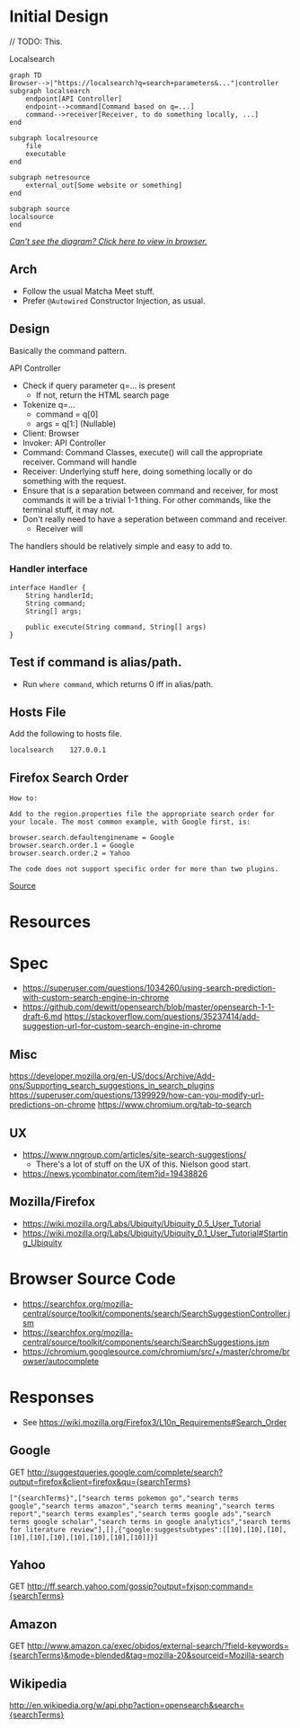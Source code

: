 # Initial Design

// TODO: This.

Localsearch

```mermaid
graph TD
Browser-->|"https://localsearch?q=search+parameters&..."|controller
subgraph localsearch
    endpoint[API Controller]
    endpoint-->command[Command based on q=...]
    command-->receiver[Receiver, to do something locally, ...]
end

subgraph localresource
    file
    executable
end

subgraph netresource
    external_out[Some website or something]
end

subgraph source
localsource
end

```

*[Can't see the diagram? Click here to view in browser.](https://mermaid-js.github.io/mermaid-live-editor/)*


## Arch
- Follow the usual Matcha Meet stuff.
- Prefer `@Autowired` Constructor Injection, as usual.

## Design

Basically the command pattern.

API Controller
- Check if query parameter q=... is present
    - If not, return the HTML search page
- Tokenize q=...
    - command = q[0]
    - args = q[1:] (Nullable)
- Client: Browser
- Invoker: API Controller
- Command: Command Classes, execute() will call the appropriate receiver. Command will handle 
- Receiver: Underlying stuff here, doing something locally or do something with the request.
- Ensure that is a separation between command and receiver, for most commands it will be a trivial 1-1 thing. For other commands, like the terminal stuff, it may not.
- Don't really need to have a seperation between command and receiver.
    - Receiver will 

The handlers should be relatively simple and easy to add to.

### Handler interface

```
interface Handler {
    String handlerId;
    String command;
    String[] args;

    public execute(String command, String[] args)
}
```

## Test if command is alias/path.
- Run `where command`, which returns 0 iff in alias/path.

## Hosts File

Add the following to hosts file.
```hosts
localsearch    127.0.0.1
```

## Firefox Search Order

```
How to:

Add to the region.properties file the appropriate search order for your locale. The most common example, with Google first, is:

browser.search.defaultenginename = Google
browser.search.order.1 = Google
browser.search.order.2 = Yahoo

The code does not support specific order for more than two plugins.
```
[Source](https://wiki.mozilla.org/Firefox3/L10n_Requirements#Search_Order)

# Resources

# Spec
- https://superuser.com/questions/1034260/using-search-prediction-with-custom-search-engine-in-chrome
- https://github.com/dewitt/opensearch/blob/master/opensearch-1-1-draft-6.md
https://stackoverflow.com/questions/35237414/add-suggestion-url-for-custom-search-engine-in-chrome

## Misc
https://developer.mozilla.org/en-US/docs/Archive/Add-ons/Supporting_search_suggestions_in_search_plugins
https://superuser.com/questions/1399929/how-can-you-modify-url-predictions-on-chrome
https://www.chromium.org/tab-to-search

## UX
- https://www.nngroup.com/articles/site-search-suggestions/
    - There's a lot of stuff on the UX of this. Nielson good start.
- https://news.ycombinator.com/item?id=19438826

## Mozilla/Firefox

- https://wiki.mozilla.org/Labs/Ubiquity/Ubiquity_0.5_User_Tutorial
- https://wiki.mozilla.org/Labs/Ubiquity/Ubiquity_0.1_User_Tutorial#Starting_Ubiquity

# Browser Source Code
- https://searchfox.org/mozilla-central/source/toolkit/components/search/SearchSuggestionController.jsm
- https://searchfox.org/mozilla-central/source/toolkit/components/search/SearchSuggestions.jsm
- https://chromium.googlesource.com/chromium/src/+/master/chrome/browser/autocomplete

# Responses
- See https://wiki.mozilla.org/Firefox3/L10n_Requirements#Search_Order

## Google

GET http://suggestqueries.google.com/complete/search?output=firefox&client=firefox&qu={searchTerms}

```
["{searchTerms}",["search terms pokemon go","search terms google","search terms amazon","search terms meaning","search terms report","search terms examples","search terms google ads","search terms google scholar","search terms in google analytics","search terms for literature review"],[],{"google:suggestsubtypes":[[10],[10],[10],[10],[10],[10],[10],[10],[10],[10]]}]
```

## Yahoo

GET http://ff.search.yahoo.com/gossip?output=fxjson;command={searchTerms}

## Amazon

GET http://www.amazon.ca/exec/obidos/external-search/?field-keywords={searchTerms}&mode=blended&tag=mozilla-20&sourceid=Mozilla-search

## Wikipedia

http://en.wikipedia.org/w/api.php?action=opensearch&search={searchTerms}